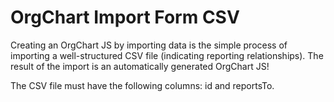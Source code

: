 # OrgChart Import Form CSV
Creating an OrgChart JS by importing data is the simple process of importing a well-structured CSV file (indicating reporting relationships). The result of the import is an automatically generated OrgChart JS!

The CSV file must have the following columns: id and reportsTo.

